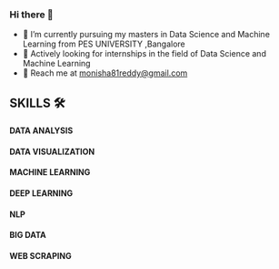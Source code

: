 ### Hi there 👋


- 🔭 I’m currently pursuing my masters in Data Science and Machine Learning from PES UNIVERSITY ,Bangalore
- 🌱 Actively looking for internships in the field of Data Science and Machine Learning
- 💬 Reach me at monisha81reddy@gmail.com


## SKILLS 🛠️ 
#### DATA ANALYSIS
#### DATA VISUALIZATION
#### MACHINE LEARNING
#### DEEP LEARNING
#### NLP
#### BIG DATA
#### WEB SCRAPING










